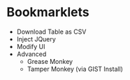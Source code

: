# Bookmarklets

* Download Table as CSV
* Inject JQuery
* Modify UI
* Advanced
  * Grease Monkey
  * Tamper Monkey \(via GIST Install\)

